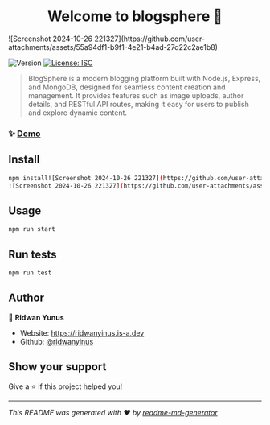 
<h1 align="center">Welcome to blogsphere 👋</h1>
![Screenshot 2024-10-26 221327](https://github.com/user-attachments/assets/55a94df1-b9f1-4e21-b4ad-27d22c2ae1b8)


<p>
  <img alt="Version" src="https://img.shields.io/badge/version-1.0.0-blue.svg?cacheSeconds=2592000" />
  <a href="#" target="_blank">
    <img alt="License: ISC" src="https://img.shields.io/badge/License-ISC-yellow.svg" />
  </a>
</p>

> BlogSphere is a modern blogging platform built with Node.js, Express, and MongoDB, designed for seamless content creation and management. It provides features such as image uploads, author details, and RESTful API routes, making it easy for users to publish and explore dynamic content.

### ✨ [Demo](https://blog-spherex.onrender.com/)

## Install

```sh
npm install![Screenshot 2024-10-26 221327](https://github.com/user-attachments/assets/64c4140b-0bf3-4076-91a6-94e0d6ab7228)
![Screenshot 2024-10-26 221327](https://github.com/user-attachments/assets/c4123101-00b4-4e17-99f2-b4a6a8ec61bf)

```

## Usage

```sh
npm run start
```

## Run tests

```sh
npm run test
```

## Author

👤 **Ridwan Yunus**

* Website: https://ridwanyinus.is-a.dev
* Github: [@ridwanyinus](https://github.com/ridwanyinus)

## Show your support

Give a ⭐️ if this project helped you!

***
_This README was generated with ❤️ by [readme-md-generator](https://github.com/kefranabg/readme-md-generator)_
